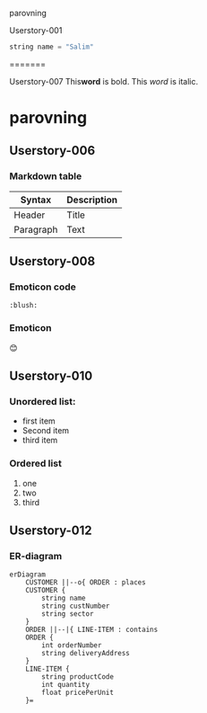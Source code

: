  parovning

Userstory-001
```js
string name = "Salim"
```

=======

Userstory-007
This**word** is bold. This <em>word</em> is italic.

# parovning

## Userstory-006 

### Markdown table

| Syntax      | Description |
| ----------- | ----------- |
| Header      | Title       |
| Paragraph   | Text        |



## Userstory-008

### Emoticon code

` :blush: `

### Emoticon

:blush:

## Userstory-010

### Unordered list:

* first item
* Second item
* third item

### Ordered list 

1. one
2. two 
3. third

## Userstory-012

### ER-diagram

```mermaid
erDiagram
    CUSTOMER ||--o{ ORDER : places
    CUSTOMER {
        string name
        string custNumber
        string sector
    }
    ORDER ||--|{ LINE-ITEM : contains
    ORDER {
        int orderNumber
        string deliveryAddress
    }
    LINE-ITEM {
        string productCode
        int quantity
        float pricePerUnit
    }=
```
